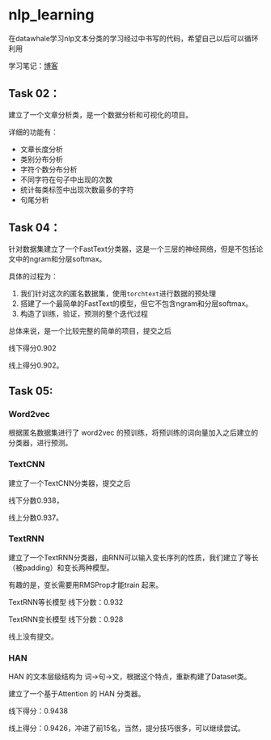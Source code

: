 # nlp_learning
 在datawhale学习nlp文本分类的学习经过中书写的代码，希望自己以后可以循环利用
 
 学习笔记：[博客](https://www.yuque.com/zzhijiki/ssgfub)

## Task 02：

建立了一个文章分析类，是一个数据分析和可视化的项目。

详细的功能有：

- 文章长度分析
- 类别分布分析
- 字符个数分布分析
- 不同字符在句子中出现的次数
- 统计每类标签中出现次数最多的字符
- 句尾分析



## Task 04：

针对数据集建立了一个FastText分类器，这是一个三层的神经网络，但是不包括论文中的ngram和分层softmax。

具体的过程为：

1. 我们针对这次的匿名数据集，使用`torchtext`进行数据的预处理
2. 搭建了一个最简单的FastText的模型，但它不包含ngram和分层softmax。
3. 构造了训练，验证，预测的整个迭代过程

总体来说，是一个比较完整的简单的项目，提交之后

线下得分0.902

线上得分0.902。



## Task 05:

### Word2vec

根据匿名数据集进行了 word2vec 的预训练，将预训练的词向量加入之后建立的分类器，进行预测。

### TextCNN

建立了一个TextCNN分类器，提交之后

线下分数0.938，

线上分数0.937。


### TextRNN

建立了一个TextRNN分类器，由RNN可以输入变长序列的性质，我们建立了等长（被padding）和变长两种模型。

有趣的是，变长需要用RMSProp才能train 起来。

TextRNN等长模型 线下分数：0.932

TextRNN变长模型 线下分数：0.928

线上没有提交。

### HAN

HAN 的文本层级结构为 词→句→文，根据这个特点，重新构建了Dataset类。

建立了一个基于Attention 的 HAN 分类器。

线下得分：0.9438

线上得分：0.9426，冲进了前15名，当然，提分技巧很多，可以继续尝试。
